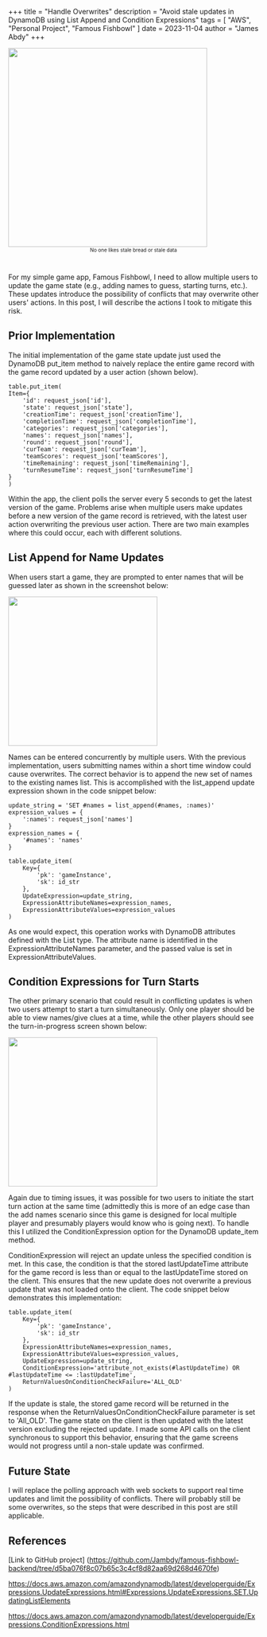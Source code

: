 +++
title = "Handle Overwrites"
description = "Avoid stale updates in DynamoDB using List Append and Condition Expressions" 
tags = [
"AWS",
"Personal Project",
"Famous Fishbowl"
]
date = 2023-11-04
author = "James Abdy"
+++

<div style="margin-bottom:40px">
<img class="center" style="width:400px; margin-bottom:0px" src="/img/handle_stale_updates/stale_bread.jpg">
<div style="text-align: center; font-size: 10px;" >No one likes stale bread or stale data</div>
</div>


For my simple game app, Famous Fishbowl, I need to allow multiple users to update the game state (e.g., adding names to guess, starting turns, etc.). These updates introduce the possibility of conflicts that may overwrite other users' actions. In this post, I will describe the actions I took to mitigate this risk.

## Prior Implementation

The initial implementation of the game state update just used the DynamoDB put_item method to naively replace the entire game record with the game record updated by a user action (shown below).

~~~
table.put_item(
Item={
    'id': request_json['id'],
    'state': request_json['state'],
    'creationTime': request_json['creationTime'],
    'completionTime': request_json['completionTime'],
    'categories': request_json['categories'],
    'names': request_json['names'],
    'round': request_json['round'],
    'curTeam': request_json['curTeam'],
    'teamScores': request_json['teamScores'],
    'timeRemaining': request_json['timeRemaining'],
    'turnResumeTime': request_json['turnResumeTime']
}
)
~~~

Within the app, the client polls the server every 5 seconds to get the latest version of the game. Problems arise when multiple users make updates before a new version of the game record is retrieved, with the latest user action overwriting the previous user action. There are two main examples where this could occur, each with different solutions.

## List Append for Name Updates

When users start a game, they are prompted to enter names that will be guessed later as shown in the screenshot below:

<img class="center" style="width:300px" src="/img/handle_stale_updates/add_names.png">

Names can be entered concurrently by multiple users. With the previous implementation, users submitting names within a short time window could cause overwrites. The correct behavior is to append the new set of names to the existing names list. This is accomplished with the list_append update expression shown in the code snippet below:

~~~
update_string = 'SET #names = list_append(#names, :names)'
expression_values = {
    ':names': request_json['names']
}
expression_names = {
    '#names': 'names'
}

table.update_item(
    Key={
        'pk': 'gameInstance',
        'sk': id_str
    },
    UpdateExpression=update_string,
    ExpressionAttributeNames=expression_names,
    ExpressionAttributeValues=expression_values
)
~~~

As one would expect, this operation works with DynamoDB attributes defined with the List type. The attribute name is identified in the ExpressionAttributeNames parameter, and the passed value is set in ExpressionAttributeValues.

## Condition Expressions for Turn Starts

The other primary scenario that could result in conflicting updates is when two users attempt to start a turn simultaneously. Only one player should be able to view names/give clues at a time, while the other players should see the turn-in-progress screen shown below:

<img class="center" style="width:300px" src="/img/handle_stale_updates/wait_turn.png">

Again due to timing issues, it was possible for two users to initiate the start turn action at the same time (admittedly this is more of an edge case than the add names scenario since this game is designed for local multiple player and presumably players would know who is going next). To handle this I utilized the ConditionExpression option for the DynamoDB update_item method.

ConditionExpression will reject an update unless the specified condition is met. In this case, the condition is that the stored lastUpdateTime attribute for the game record is less than or equal to the lastUpdateTime stored on the client. This ensures that the new update does not overwrite a previous update that was not loaded onto the client. The code snippet below demonstrates this implementation:

~~~
table.update_item(
    Key={
        'pk': 'gameInstance',
        'sk': id_str
    },
    ExpressionAttributeNames=expression_names,
    ExpressionAttributeValues=expression_values,
    UpdateExpression=update_string,
    ConditionExpression='attribute_not_exists(#lastUpdateTime) OR #lastUpdateTime <= :lastUpdateTime',
    ReturnValuesOnConditionCheckFailure='ALL_OLD'
)
~~~

If the update is stale, the stored game record will be returned in the response when the ReturnValuesOnConditionCheckFailure parameter is set to 'All_OLD'. The game state on the client is then updated with the latest version excluding the rejected update. I made some API calls on the client synchronous to support this behavior, ensuring that the game screens would not progress until a non-stale update was confirmed.

## Future State

I will replace the polling approach with web sockets to support real time updates and limit the possibility of conflicts. There will probably still be some overwrites, so the steps that were described in this post are still applicable.

## References

[Link to GitHub project] (https://github.com/Jambdy/famous-fishbowl-backend/tree/d5ba076f8c07b65c3c4cf8d82aa69d268d4670fe)


https://docs.aws.amazon.com/amazondynamodb/latest/developerguide/Expressions.UpdateExpressions.html#Expressions.UpdateExpressions.SET.UpdatingListElements

https://docs.aws.amazon.com/amazondynamodb/latest/developerguide/Expressions.ConditionExpressions.html